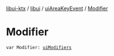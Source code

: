 [libui-ktx](../../index.md) / [libui](../index.md) / [uiAreaKeyEvent](index.md) / [Modifier](./-modifier.md)

# Modifier

`var Modifier: `[`uiModifiers`](../ui-modifiers.md)
